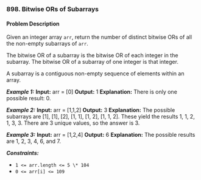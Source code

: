 ### 898. Bitwise ORs of Subarrays

#### Problem Description

Given an integer array `arr`, return the number of distinct bitwise ORs of all the non-empty subarrays of `arr`.

The bitwise OR of a subarray is the bitwise OR of each integer in the subarray. The bitwise OR of a subarray of one integer is that integer.

A subarray is a contiguous non-empty sequence of elements within an array.

**_Example 1:_**
**Input:** arr = [0]
**Output:** 1
**Explanation:** There is only one possible result: 0.

**_Example 2:_**
**Input:** arr = [1,1,2]
**Output:** 3
**Explanation:** The possible subarrays are [1], [1], [2], [1, 1], [1, 2], [1, 1, 2].
These yield the results 1, 1, 2, 1, 3, 3.
There are 3 unique values, so the answer is 3.

**_Example 3:_**
**Input:** arr = [1,2,4]
**Output:** 6
**Explanation:** The possible results are 1, 2, 3, 4, 6, and 7.

**_Constraints:_**

- `1 <= arr.length <= 5 \* 104`
- `0 <= arr[i] <= 109`
